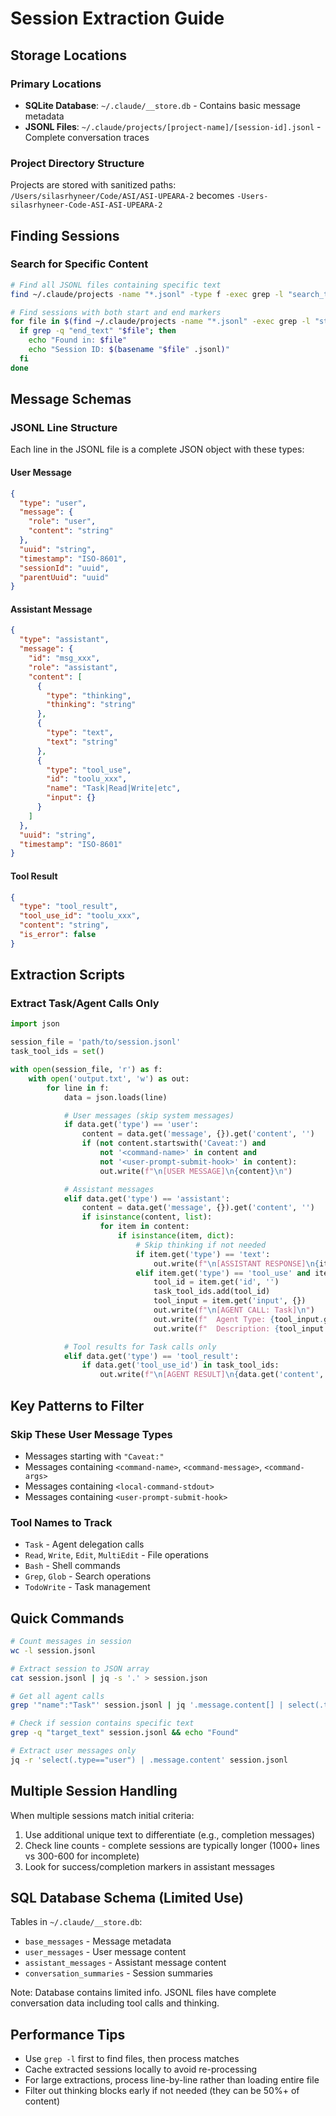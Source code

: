 # Session Extraction Guide

## Storage Locations

### Primary Locations
- **SQLite Database**: `~/.claude/__store.db` - Contains basic message metadata
- **JSONL Files**: `~/.claude/projects/[project-name]/[session-id].jsonl` - Complete conversation traces

### Project Directory Structure
Projects are stored with sanitized paths: `/Users/silasrhyneer/Code/ASI/ASI-UPEARA-2` becomes `-Users-silasrhyneer-Code-ASI-ASI-UPEARA-2`

## Finding Sessions

### Search for Specific Content
```bash
# Find all JSONL files containing specific text
find ~/.claude/projects -name "*.jsonl" -type f -exec grep -l "search_text" {} \;

# Find sessions with both start and end markers
for file in $(find ~/.claude/projects -name "*.jsonl" -exec grep -l "start_text" {} \;); do
  if grep -q "end_text" "$file"; then
    echo "Found in: $file"
    echo "Session ID: $(basename "$file" .jsonl)"
  fi
done
```

## Message Schemas

### JSONL Line Structure
Each line in the JSONL file is a complete JSON object with these types:

#### User Message
```json
{
  "type": "user",
  "message": {
    "role": "user",
    "content": "string"
  },
  "uuid": "string",
  "timestamp": "ISO-8601",
  "sessionId": "uuid",
  "parentUuid": "uuid"
}
```

#### Assistant Message
```json
{
  "type": "assistant",
  "message": {
    "id": "msg_xxx",
    "role": "assistant",
    "content": [
      {
        "type": "thinking",
        "thinking": "string"
      },
      {
        "type": "text",
        "text": "string"
      },
      {
        "type": "tool_use",
        "id": "toolu_xxx",
        "name": "Task|Read|Write|etc",
        "input": {}
      }
    ]
  },
  "uuid": "string",
  "timestamp": "ISO-8601"
}
```

#### Tool Result
```json
{
  "type": "tool_result",
  "tool_use_id": "toolu_xxx",
  "content": "string",
  "is_error": false
}
```

## Extraction Scripts

### Extract Task/Agent Calls Only
```python
import json

session_file = 'path/to/session.jsonl'
task_tool_ids = set()

with open(session_file, 'r') as f:
    with open('output.txt', 'w') as out:
        for line in f:
            data = json.loads(line)

            # User messages (skip system messages)
            if data.get('type') == 'user':
                content = data.get('message', {}).get('content', '')
                if (not content.startswith('Caveat:') and
                    not '<command-name>' in content and
                    not '<user-prompt-submit-hook>' in content):
                    out.write(f"\n[USER MESSAGE]\n{content}\n")

            # Assistant messages
            elif data.get('type') == 'assistant':
                content = data.get('message', {}).get('content', '')
                if isinstance(content, list):
                    for item in content:
                        if isinstance(item, dict):
                            # Skip thinking if not needed
                            if item.get('type') == 'text':
                                out.write(f"\n[ASSISTANT RESPONSE]\n{item.get('text', '')}\n")
                            elif item.get('type') == 'tool_use' and item.get('name') == 'Task':
                                tool_id = item.get('id', '')
                                task_tool_ids.add(tool_id)
                                tool_input = item.get('input', {})
                                out.write(f"\n[AGENT CALL: Task]\n")
                                out.write(f"  Agent Type: {tool_input.get('subagent_type')}\n")
                                out.write(f"  Description: {tool_input.get('description')}\n")

            # Tool results for Task calls only
            elif data.get('type') == 'tool_result':
                if data.get('tool_use_id') in task_tool_ids:
                    out.write(f"\n[AGENT RESULT]\n{data.get('content', '')}\n")
```

## Key Patterns to Filter

### Skip These User Message Types
- Messages starting with `"Caveat:"`
- Messages containing `<command-name>`, `<command-message>`, `<command-args>`
- Messages containing `<local-command-stdout>`
- Messages containing `<user-prompt-submit-hook>`

### Tool Names to Track
- `Task` - Agent delegation calls
- `Read`, `Write`, `Edit`, `MultiEdit` - File operations
- `Bash` - Shell commands
- `Grep`, `Glob` - Search operations
- `TodoWrite` - Task management

## Quick Commands

```bash
# Count messages in session
wc -l session.jsonl

# Extract session to JSON array
cat session.jsonl | jq -s '.' > session.json

# Get all agent calls
grep '"name":"Task"' session.jsonl | jq '.message.content[] | select(.type=="tool_use" and .name=="Task")'

# Check if session contains specific text
grep -q "target_text" session.jsonl && echo "Found"

# Extract user messages only
jq -r 'select(.type=="user") | .message.content' session.jsonl
```

## Multiple Session Handling

When multiple sessions match initial criteria:
1. Use additional unique text to differentiate (e.g., completion messages)
2. Check line counts - complete sessions are typically longer (1000+ lines vs 300-600 for incomplete)
3. Look for success/completion markers in assistant messages

## SQL Database Schema (Limited Use)

Tables in `~/.claude/__store.db`:
- `base_messages` - Message metadata
- `user_messages` - User message content
- `assistant_messages` - Assistant message content
- `conversation_summaries` - Session summaries

Note: Database contains limited info. JSONL files have complete conversation data including tool calls and thinking.

## Performance Tips

- Use `grep -l` first to find files, then process matches
- Cache extracted sessions locally to avoid re-processing
- For large extractions, process line-by-line rather than loading entire file
- Filter out thinking blocks early if not needed (they can be 50%+ of content)